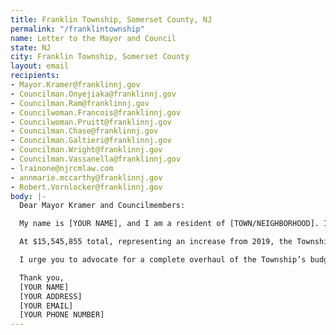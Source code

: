 ```yaml
---
title: Franklin Township, Somerset County, NJ
permalink: "/franklintownship"
name: Letter to the Mayor and Council
state: NJ
city: Franklin Township, Somerset County
layout: email
recipients:
- Mayor.Kramer@franklinnj.gov
- Councilman.Onyejiaka@franklinnj.gov
- Councilman.Ram@franklinnj.gov
- Councilwoman.Francois@franklinnj.gov
- Councilwoman.Pruitt@franklinnj.gov
- Councilman.Chase@franklinnj.gov
- Councilman.Galtieri@franklinnj.gov
- Councilman.Wright@franklinnj.gov
- Councilman.Vassanella@franklinnj.gov
- lrainone@njrcmlaw.com
- annmarie.mccarthy@franklinnj.gov
- Robert.Vornlocker@franklinnj.gov
body: |-
  Dear Mayor Kramer and Councilmembers:

  My name is [YOUR NAME], and I am a resident of [TOWN/NEIGHBORHOOD]. In light of the urgent movement for Black lives happening across our nation, I am writing to urge you to advocate for a meaningful reallocation of the Township's expenditures away from policing, and towards social programs that more effectively meet critical community needs. I know that the Franklin Police Department have pledged to pursue more community policing initiatives. This is insufficient: the entire system of policing is broken and ineffective, and must be replaced with something else.

  At $15,545,855 total, representing an increase from 2019, the Township’s amended 2020 budget for policing dwarfs its other appropriations. For example, the allocation for public works totals under $4 million, and the budget for health and human services does not even reach $1 million. If we really don’t need as much as $1 million for health and human services (doubtful, especially in light of the COVID-19 pandemic), how could we possibly need over $15 million for police? Franklin’s population is 28.1% African American. Given that racial inequities persist throughout the nation, and that police have proven to be a dire public health threat for Black Americans, it is unconscionable to continue to fund police at these disproportionate levels.

  I urge you to advocate for a complete overhaul of the Township’s budget that directs at least $10 million away from policing. All over the country, concerned residents are calling for budgets that truly represent the people’s needs. In a global pandemic, it is all the more critical to invest funds in areas like “Community Resources/Public Assistance,” which is currently slated to receive less than $300,000. I urge you to revise the FY 2020 budget to reflect these demands, and show that Franklin Township is committed to true public safety for its Black population and all of its residents.

  Thank you,
  [YOUR NAME]
  [YOUR ADDRESS]
  [YOUR EMAIL]
  [YOUR PHONE NUMBER]
---
```


